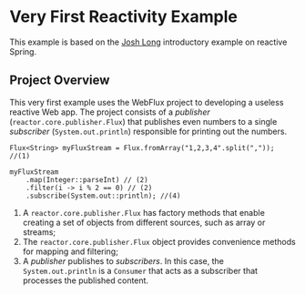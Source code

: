 # Very First Reactivity Example
This example is based on the [Josh Long](https://www.youtube.com/watch?v=zVNIZXf4BG8) introductory example on reactive Spring. 

## Project Overview
This very first example uses the WebFlux project to developing a useless reactive Web app. The project consists of a _publisher_ (`reactor.core.publisher.Flux`) that publishes even numbers to a single _subscriber_ (`System.out.println`) responsible for printing out the numbers.

```
Flux<String> myFluxStream = Flux.fromArray("1,2,3,4".split(",")); //(1)

myFluxStream
	.map(Integer::parseInt) // (2)
	.filter(i -> i % 2 == 0) // (2)
	.subscribe(System.out::println); //(4)
```
1. A `reactor.core.publisher.Flux` has factory methods that enable creating a set of objects from different sources, such as array or streams;
2. The `reactor.core.publisher.Flux` object provides convenience methods for mapping and filtering;
3. A _publisher_ publishes to _subscribers_. In this case, the `System.out.println` is a `Consumer` that acts as a subscriber that processes the published content.  